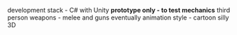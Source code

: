 development stack - C# with Unity
**prototype only - to test mechanics**
third person
weapons - melee and guns eventually
animation style - cartoon silly 3D
